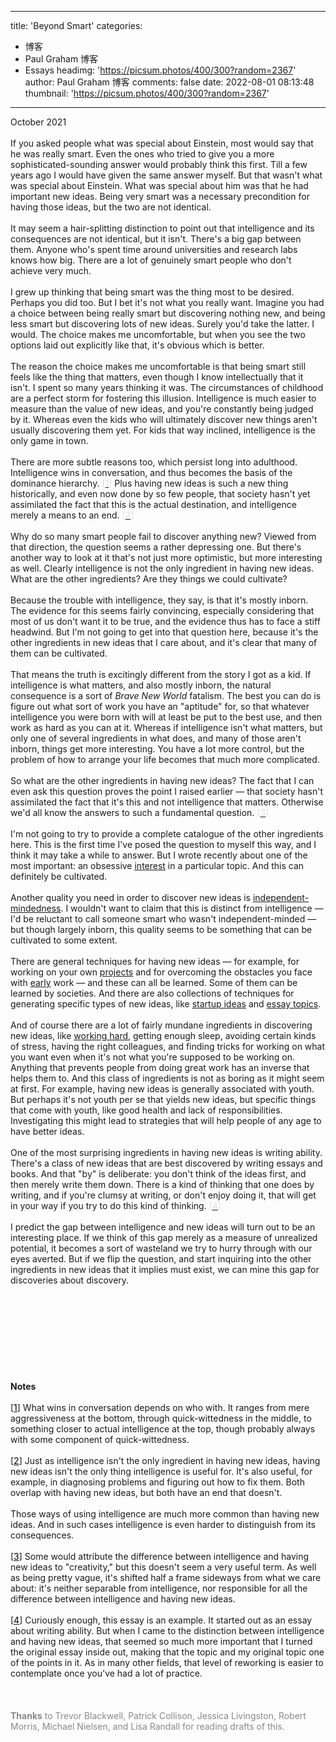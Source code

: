 
---
title: 'Beyond Smart'
categories: 
 - 博客
 - Paul Graham 博客
 - Essays
headimg: 'https://picsum.photos/400/300?random=2367'
author: Paul Graham 博客
comments: false
date: 2022-08-01 08:13:48
thumbnail: 'https://picsum.photos/400/300?random=2367'
---

<div>   
October 2021<br><br>If you asked people what was special about Einstein, most would say
that he was really smart. Even the ones who tried to give you a
more sophisticated-sounding answer would probably think this first.
Till a few years ago I would have given the same answer myself. But
that wasn't what was special about Einstein. What was special about
him was that he had important new ideas. Being very smart was a
necessary precondition for having those ideas, but the two are not
identical.<br><br>It may seem a hair-splitting distinction to point out that intelligence
and its consequences are not identical, but it isn't. There's a big
gap between them. Anyone who's spent time around universities and
research labs knows how big. There are a lot of genuinely smart
people who don't achieve very much.<br><br>I grew up thinking that being smart was the thing most to be desired.
Perhaps you did too. But I bet it's not what you really want. Imagine
you had a choice between being really smart but discovering nothing
new, and being less smart but discovering lots of new ideas. Surely
you'd take the latter. I would. The choice makes me uncomfortable,
but when you see the two options laid out explicitly like that,
it's obvious which is better.<br><br>The reason the choice makes me uncomfortable is that being smart
still feels like the thing that matters, even though I know
intellectually that it isn't. I spent so many years thinking it
was. The circumstances of childhood are a perfect storm for fostering
this illusion. Intelligence is much easier to measure than the value
of new ideas, and you're constantly being judged by it. Whereas
even the kids who will ultimately discover new things aren't usually
discovering them yet. For kids that way inclined, intelligence is
the only game in town.<br><br>There are more subtle reasons too, which persist long into adulthood.
Intelligence wins in conversation, and thus becomes the basis of
the dominance hierarchy.
<font color="#dddddd">[<a href="http://www.paulgraham.com/smart.html#f1n"><font color="#dddddd">1</font></a>]</font>
Plus having new ideas is such a new
thing historically, and even now done by so few people, that society
hasn't yet assimilated the fact that this is the actual destination,
and intelligence merely a means to an end.
<font color="#dddddd">[<a href="http://www.paulgraham.com/smart.html#f2n"><font color="#dddddd">2</font></a>]</font><br><br>Why do so many smart people fail to discover anything new? Viewed
from that direction, the question seems a rather depressing one.
But there's another way to look at it that's not just more optimistic,
but more interesting as well. Clearly intelligence is not the only
ingredient in having new ideas. What are the other ingredients?
Are they things we could cultivate?<br><br>Because the trouble with intelligence, they say, is that it's mostly
inborn. The evidence for this seems fairly convincing, especially
considering that most of us don't want it to be true, and the
evidence thus has to face a stiff headwind. But I'm not going
to get into that question here, because it's the other ingredients
in new ideas that I care about, and it's clear that many of them
can be cultivated.<br><br>That means the truth is excitingly different from the story I got
as a kid. If intelligence is what matters, and also mostly inborn,
the natural consequence is a sort of <i>Brave New World</i> fatalism. The
best you can do is figure out what sort of work you have an "aptitude"
for, so that whatever intelligence you were born with will at least
be put to the best use, and then work as hard as you can at it.
Whereas if intelligence isn't what matters, but only one of several
ingredients in what does, and many of those aren't inborn, things
get more interesting. You have a lot more control, but the problem
of how to arrange your life becomes that much more complicated.<br><br>So what are the other ingredients in having new ideas? The fact
that I can even ask this question proves the point I raised earlier
— that society hasn't assimilated the fact that it's this and not
intelligence that matters. Otherwise we'd all know the answers
to such a fundamental question.
<font color="#dddddd">[<a href="http://www.paulgraham.com/smart.html#f3n"><font color="#dddddd">3</font></a>]</font><br><br>I'm not going to try to provide a complete catalogue of the other
ingredients here. This is the first time I've posed
the question to myself this way, and I think it may take a while
to answer. But I wrote recently about one of the most important:
an obsessive <a href="http://www.paulgraham.com/genius.html"><u>interest</u></a> in a particular topic. 
And this can definitely be cultivated.<br><br>Another quality you need in order to discover new ideas is
<a href="http://www.paulgraham.com/think.html"><u>independent-mindedness</u></a>. I wouldn't want to 
claim that this is
distinct from intelligence — I'd be reluctant to call someone smart
who wasn't independent-minded — but though largely inborn, this
quality seems to be something that can be cultivated to some extent.<br><br>There are general techniques for having new ideas — for example,
for working on your own <a href="http://www.paulgraham.com/own.html"><u>projects</u></a>
and
for overcoming the obstacles you face with <a href="http://www.paulgraham.com/early.html"><u>early</u></a> work
— and these
can all be learned. Some of them can be learned by societies. And
there are also collections of techniques for generating specific types
of new ideas, like <a href="http://www.paulgraham.com/startupideas.html">startup ideas</a> and 
<a href="http://www.paulgraham.com/essay.html">essay topics</a>.<br><br>And of course there are a lot of fairly mundane ingredients in
discovering new ideas, like <a href="http://www.paulgraham.com/hwh.html"><u>working hard</u></a>, 
getting enough sleep, avoiding certain
kinds of stress, having the right colleagues, and finding tricks
for working on what you want even when it's not what you're supposed
to be working on. Anything that prevents people from doing great
work has an inverse that helps them to. And this class of ingredients
is not as boring as it might seem at first. For example, having new
ideas is generally associated with youth. But perhaps it's not youth
per se that yields new ideas, but specific things that come with
youth, like good health and lack of responsibilities. Investigating
this might lead to strategies that will help people of any age to
have better ideas.<br><br>One of the most surprising ingredients in having new ideas is writing
ability. There's a class of new ideas that are best discovered by
writing essays and books. And that "by" is deliberate: you don't
think of the ideas first, and then merely write them down. There
is a kind of thinking that one does by writing, and if you're clumsy
at writing, or don't enjoy doing it, that will get in your way if
you try to do this kind of thinking.
<font color="#dddddd">[<a href="http://www.paulgraham.com/smart.html#f4n"><font color="#dddddd">4</font></a>]</font><br><br>I predict the gap between intelligence and new ideas will turn out
to be an interesting place. If we think of this gap merely as a measure
of unrealized potential, it becomes a sort of wasteland we try to
hurry through with our eyes averted. But if we flip the question,
and start inquiring into the other ingredients in new ideas that
it implies must exist, we can mine this gap for discoveries about
discovery.<br><br><br><br><br><br><br><br><br><br>
<b>Notes</b><br><br>[<a name="f1n" href="http://www.paulgraham.com/undefined"><font color="#000000">1</font></a>]
What wins in conversation depends on who with. It ranges from
mere aggressiveness at the bottom, through quick-wittedness in the
middle, to something closer to actual intelligence at the top,
though probably always with some component of quick-wittedness.<br><br>[<a name="f2n" href="http://www.paulgraham.com/undefined"><font color="#000000">2</font></a>]
Just as intelligence isn't the only ingredient in having new
ideas, having new ideas isn't the only thing intelligence is useful
for. It's also useful, for example, in diagnosing problems and figuring
out how to fix them. Both overlap with having new ideas, but both
have an end that doesn't.<br><br>Those ways of using intelligence are much more common than having
new ideas. And in such cases intelligence is even harder to distinguish
from its consequences.<br><br>[<a name="f3n" href="http://www.paulgraham.com/undefined"><font color="#000000">3</font></a>]
Some would attribute the difference between intelligence and
having new ideas to "creativity," but this doesn't seem a very
useful term. As well as being pretty vague, it's shifted half a frame
sideways from what we care about: it's neither separable from
intelligence, nor responsible for all the difference between
intelligence and having new ideas.<br><br>[<a name="f4n" href="http://www.paulgraham.com/undefined"><font color="#000000">4</font></a>]
Curiously enough, this essay is an example. It started out
as an essay about writing ability. But when I came to the distinction
between intelligence and having new ideas, that seemed so much more
important that I turned the original essay inside out, making that
the topic and my original topic one of the points in it. As in many
other fields, that level of reworking is easier to contemplate once
you've had a lot of practice.<br><br><br><br><font color="888888">
<b>Thanks</b> to Trevor Blackwell, Patrick Collison, Jessica Livingston,
Robert Morris, Michael Nielsen, and Lisa Randall for reading drafts
of this.
</font><br><br>  
</div>
            